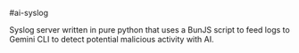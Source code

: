 #ai-syslog

Syslog server written in pure python that uses a BunJS script to feed logs to Gemini CLI to detect potential malicious activity with AI.

